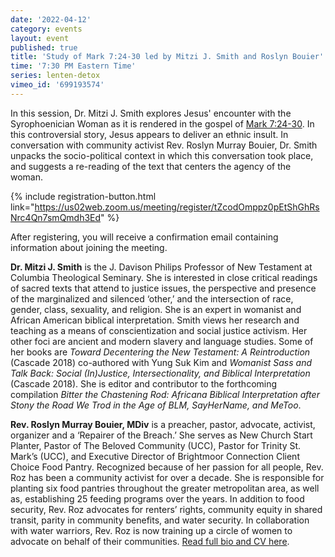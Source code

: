 ```yaml
---
date: '2022-04-12'
category: events
layout: event
published: true
title: 'Study of Mark 7:24-30 led by Mitzi J. Smith and Roslyn Bouier'
time: '7:30 PM Eastern Time'
series: lenten-detox
vimeo_id: '699193574'
---
```

In this session, Dr. Mitzi J. Smith explores Jesus' encounter with the Syrophoenician Woman as it is rendered in the gospel of [Mark 7:24-30](https://bible.oremus.org/?ql=512381860). In this controversial story, Jesus appears to deliver an ethnic insult. In conversation with community activist Rev. Roslyn Murray Bouier, Dr. Smith unpacks the socio-political context in which this conversation took place, and suggests a re-reading of the text that centers the agency of the woman.

{% include registration-button.html link="https://us02web.zoom.us/meeting/register/tZcodOmppz0pEtShGhRsNrc4Qn7smQmdh3Ed" %}

After registering, you will receive a confirmation email containing information about joining the meeting.

**Dr. Mitzi J. Smith** is the J. Davison Philips Professor of New Testament at Columbia Theological Seminary. She is interested in close critical readings of sacred texts that attend to justice issues, the perspective and presence of the marginalized and silenced ‘other,’ and the intersection of race, gender, class, sexuality, and religion. She is an expert in womanist and African American biblical interpretation. Smith views her research and teaching as a means of conscientization and social justice activism. Her other foci are ancient and modern slavery and language studies. Some of her books are _Toward Decentering the New Testament: A Reintroduction_ (Cascade 2018) co-authored with Yung Suk Kim and _Womanist Sass and Talk Back: Social (In)Justice, Intersectionality, and Biblical Interpretation_ (Cascade 2018). She is editor and contributor to the forthcoming compilation _Bitter the Chastening Rod: Africana Biblical Interpretation after Stony the Road We Trod in the Age of BLM, SayHerName, and MeToo_.

**Rev. Roslyn Murray Bouier, MDiv** is a preacher, pastor, advocate, activist, organizer and a ‘Repairer of the Breach.’ She serves as New Church Start Planter, Pastor of The Beloved Community (UCC), Pastor for Trinity St. Mark’s (UCC), and Executive Director of Brightmoor Connection Client Choice Food Pantry. Recognized because of her passion for all people, Rev. Roz has been a community activist for over a decade. She is responsible for planting six food pantries throughout the greater metropolitan area, as well as, establishing 25 feeding programs over the years. In addition to food security, Rev. Roz advocates for renters’ rights, community equity in shared transit, parity in community benefits, and water security. In collaboration with water warriors, Rev. Roz is now training up a circle of women to advocate on behalf of their communities. [Read full bio and CV here](https://clbsj.org/resources/RoslynBouier-Bio2022.pdf).
